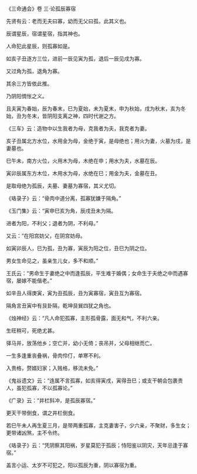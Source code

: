 《三命通会》卷 三·论孤辰寡宿

先贤有云：老而无夫曰寡，幼而无父曰孤，此其义也。

辰谓星辰，宿谓星宿，指其神也。

人命犯此星辰，则孤寡如是。

如亥子丑逐方三位，进前一辰见寅为孤，退后一辰见戌为寡。

又过角为孤，退角为寡。

其余三方皆依此推。

乃阴阳惆怅之义。

且夫寅为春始，辰为春末，巳为夏始，未为夏末，申为秋始，戌为秋末，亥为冬始，丑为冬末，皆阴阳支离之神，四时代谢之方。

《三车》云：造物中以生我者为母，克我者为夫，我克者为妻。

亥子丑属北方水位，水用金为母，金绝于寅，是母绝也；用火为妻，火墓为戌，是妻墓也。

巳午未，南方火位，火用木为母，木绝在申；用水为夫，水墓在辰。

寅卯辰属东方木位，木用水为母，水绝在巳；用金为夫，金墓在丑。

是取母绝为孤辰，夫墓、妻墓为寡宿，其义尤切。

《珞录子》云：“骨肉中道分离，孤寡犹嫌于隔角。”

《玉门集》云：“寅申巳亥为角，辰戌丑未为隔。

进者为阳，不利父；退者为阴，不利母。”

又云：“在阳宫妨父，在阴宫妨母。

如寅卯辰人，巳为孤，丑为寡，寅辰为阳之位，丑巳为阴之位。

男女生命见之，虽亲生儿女，多不和顺。”

王氏云：“男命生于妻绝之中而逢孤辰，平生难于婚偶；女命生于夫绝之中而遇寡宿，屡嫁不能偕老。”

如辛丑人得庚寅，寅为丑孤辰，丑为寅寡宿，寅丑互为寡宿。

隔角言丑寅中有艮卦隔，乾坤艮巽四犹之角也。

《烛神经》云：“凡人命犯孤寡，主形孤骨露，面无和气，不利六亲。

生旺稍可，死绝尤甚。

驿马并，放荡他乡；空亡并，幼小无倚；丧吊并，父母相继而亡。

一生多逢重丧叠祸，骨肉伶仃，单寒不利。

入贵格，赘婿妇家；入贱格，移流未免。”

《鬼谷遗文》云：“连属不言孤寡，如亥得寅戌，寅得丑巳；或支干朝会包裹贵人，虽犯孤寡，不以孤寡论。”

《广录》云：“井栏斜冲，是孤辰寡宿。”

更天干带倒食，谓之井栏倒食。

若巳午未人再生夏三月，是带两重孤寡，主克妻害子，少六亲，不聚财，多生女；更带诸凶煞，主不令终。

《珞录子》云：“凭阴察其阳祸，岁星莫犯于孤辰；恃阳鉴以阴灾，天年忌逢于寡宿。”

盖言小运、太岁不可犯之，阳以孤辰为重，阴以寡宿为重。

